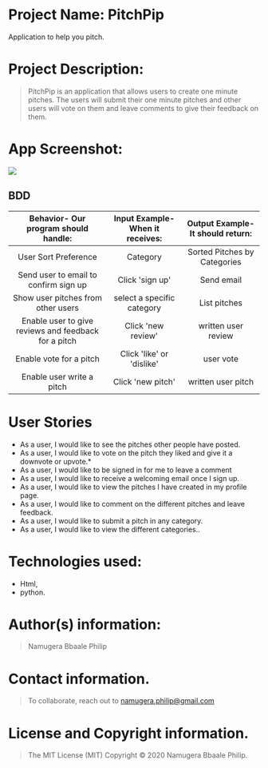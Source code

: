 # Project Name: PitchPip
Application to help you pitch.

# Project Description:
> PitchPip is an application that allows users to create one minute pitches. The users will submit their one minute pitches and other users will vote on them and leave comments to give their feedback on them.

# App Screenshot:
<img src="https://github.com/scrupycoco/PitchPip/blob/master/Pitching/static/screenshot.png">

## BDD
| Behavior- Our program should handle: | Input Example- When it receives: | Output Example- It should return: |
| :-------------: | :-------------: | :-------------: |
| User Sort Preference | Category | Sorted Pitches by Categories |
| Send user to email to confirm sign up | Click 'sign up'  | Send email |
| Show user pitches from other users | select a specific category | List pitches |
| Enable user to give reviews and feedback for a pitch | Click 'new review' | written user review |
| Enable vote for a pitch | Click 'like' or 'dislike' | user vote |
| Enable user write a pitch | Click 'new pitch' | written user pitch |

# User Stories
* As a user, I would like to see the pitches other people have posted.
* As a user, I would like to vote on the pitch they liked and give it a downvote or upvote.*
* As a user, I would like to be signed in for me to leave a comment
* As a user, I would like to receive a welcoming email once I sign up.
* As a user, I would like to view the pitches I have created in my profile page.
* As a user, I would like to comment on the different pitches and leave feedback.
* As a user, I would like to submit a pitch in any category.
* As a user, I would like to view the different categories..

# Technologies used: 
* Html,
* python.

# Author(s) information: 
> Namugera Bbaale Philip

# Contact information.
> To collaborate, reach out to namugera.philip@gmail.com

# License and Copyright information.
> The MIT License (MIT) Copyright © 2020 Namugera Bbaale Philip.
